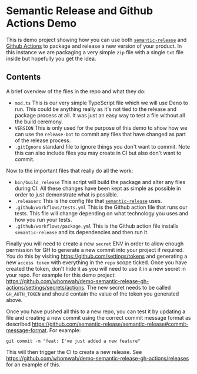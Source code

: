 # Semantic Release and Github Actions Demo

This is demo project showing how you can use both
[`semantic-release`](https://github.com/semantic-release/semantic-release) and
[Github Actions](https://docs.github.com/en/actions) to package and release a
new version of your product. In this instance we are packaging a very simple
`zip` file with a single `txt` file inside but hopefully you get the idea.

## Contents

A brief overview of the files in the repo and what they do:

- `mod.ts` This is our very simple TypeScript file which we will use Deno to
  run. This could be anything really as it's not tied to the release and package
  process at all. It was just an easy way to test a file without all the build
  ceremony.
- `VERSION` This is only used for the purpose of this demo to show how we can
  use the `release-bot` to commit any files that have changed as part of the
  release process.
- `.gitIgnore` standard file to ignore things you don't want to commit. Note
  this can also include files you may create in CI but also don't want to
  commit.

Now to the important files that really do all the work:

- `bin/build_release` This script will build the package and alter any files
  during CI. All these changes have been kept as simple as possible in order to
  just demonstrate what is possible.
- `.releaserc` This is the config file that
  [`semantic-release`](https://github.com/semantic-release/semantic-release)
  uses.
- `.github/workflows/tests.yml` This is the Github action file that runs our
  tests. This file will change depending on what technology you uses and how you
  run your tests.
- `.github/workflows/package.yml` This is the Github action file installs
  `semantic-release` and its dependencies and then run it.

Finally you will need to create a new `secret` ENV in order to allow enough
permission for GH to generate a new commit into your project if required. You do
this by visiting https://github.com/settings/tokens and generating a new
`access token` with everything in the `repo` scope ticked. Once you have created
the token, don't hide it as you will need to use it in a new secret in your
repo. For example for this demo project:
https://github.com/whomwah/demo-semantic-release-gh-actions/settings/secrets/actions.
The new secret needs to be called `GH_AUTH_TOKEN` and should contain the value
of the token you generated above.

Once you have pushed all this to a new repo, you can test it by updating a file
and creating a new commit using the correct commit message format as described
https://github.com/semantic-release/semantic-release#commit-message-format. For
example:

`git commit -m "feat: I've just added a new feature"`

This will then trigger the CI to create a new release. See
https://github.com/whomwah/demo-semantic-release-gh-actions/releases for an
example of this.
